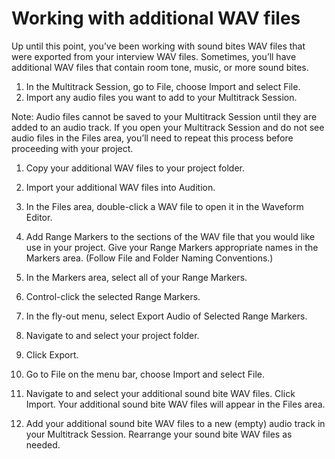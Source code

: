 # Working with additional WAV files

Up until this point, you’ve been working with sound bites WAV files that were exported from your interview WAV files. Sometimes, you’ll have additional WAV files that contain room tone, music, or more sound bites.

1. In the Multitrack Session, go to File, choose Import and select File. 
2. Import any audio files you want to add to your Multitrack Session.

Note: Audio files cannot be saved to your Multitrack Session until they are added to an audio track. If you open your Multitrack Session and do not see audio files in the Files area, you’ll need to repeat this process before proceeding with your project.

1. Copy your additional WAV files to your project folder.
2. Import your additional WAV files into Audition.
3. In the Files area, double-click a WAV file to open it in the Waveform Editor.
4. Add Range Markers to the sections of the WAV file that you would like use in your project. Give your Range Markers appropriate names in the Markers area. (Follow File and Folder Naming Conventions.)

5. In the Markers area, select all of your Range Markers.

6. Control-click the selected Range Markers.

7. In the fly-out menu, select Export Audio of Selected Range Markers.

8. Navigate to and select your project folder.

9. Click Export.

10. Go to File on the menu bar, choose Import and select File.

11. Navigate to and select your additional sound bite WAV files. Click Import. Your additional sound bite WAV files will appear in the Files area.

12. Add your additional sound bite WAV files to a new (empty) audio track in your Multitrack Session. Rearrange your sound bite WAV files as needed.

